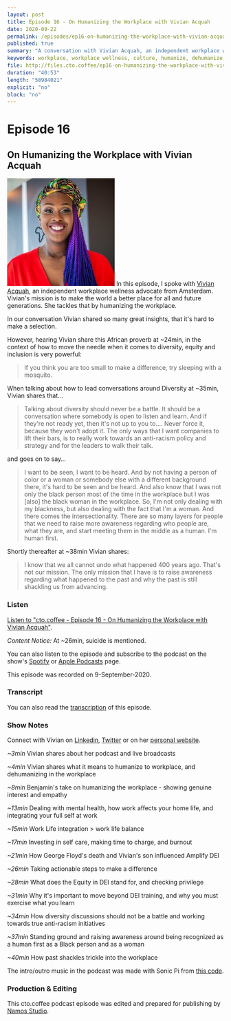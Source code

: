```yaml
---
layout: post
title: Episode 16 - On Humanizing the Workplace with Vivian Acquah
date: 2020-09-22
permalink: /episodes/ep16-on-humanizing-the-workplace-with-vivian-acquah
published: true
summary: "A conversation with Vivian Acquah, an independent workplace wellness advocate from Amsterdam. Vivian's mission is to make the world a better place for all and future generations. She tackles that by humanizing the workplace."
keywords: workplace, workplace wellness, culture, humanize, dehumanize, leadership
file: http://files.cto.coffee/ep16-on-humanizing-the-workplace-with-vivian-acquah/cto.coffee-ep16-on-humanizing-the-workplace-with-vivian-acquah.mp3
duration: "40:53"
length: "58984021"
explicit: "no"
block: "no"
---
```


# Episode 16

## On Humanizing the Workplace with Vivian Acquah 

<p>
  <img class="aboutimg" src="/static/img/ep16-vivian.jpg" />
  In this episode, I spoke with <a href="https://vivalavive.com/">Vivian Acquah</a>, an independent workplace wellness
  advocate from Amsterdam. Vivian's mission is to make the world a better place for all and future generations. She
  tackles that by humanizing the workplace.
</p>
<div style='clear: both;'></div>

In our conversation Vivian shared so many great insights, that it's hard to make a selection.

However, hearing Vivian share this African proverb at ~24min, in the context of how to move the needle when it comes to diversity, equity and inclusion is very powerful:

> If you think you are too small to make a difference, try sleeping with a mosquito.

When talking about how to lead conversations around Diversity at ~35min, Vivian shares that…

> Talking about diversity should never be a battle. It should be a conversation where somebody is open to listen and learn. And if they're not ready yet, then it's not up to you to…. Never force it, because they won't adopt it. The only ways that I want companies to lift their bars, is to really work towards an anti-racism policy and strategy and for the leaders to walk their talk.

and goes on to say…

> I want to be seen, I want to be heard. And by not having a person of color or a woman or somebody else with a different background there, it's hard to be seen and be heard. And also know that I was not only the black person most of the time in the workplace but I was [also] the black woman in the workplace. So, I'm not only dealing with my blackness, but also dealing with the fact that I'm a woman. And there comes the intersectionality. There are so many layers for people that we need to raise more awareness regarding who people are, what they are, and start meeting them in the middle as a human. I'm human first.

Shortly thereafter at ~38min Vivian shares:
> I know that we all cannot undo what happened 400 years ago. That's not our mission. The only mission that I have is to raise  awareness regarding what happened to the past and why the past is still shackling us from advancing.


### Listen

[Listen to "cto.coffee - Episode 16 - On Humanizing the Workplace with Vivian Acquah"]({{page.file}}).

_Content Notice:_ At ~26min, suicide is mentioned.

You can also listen to the episode and subscribe to the podcast on the show's [Spotify][spotify-show] or [Apple Podcasts][apple-podcasts-show] page.

This episode was recorded on 9-September-2020.


### Transcript

You can also read the [transcription](transcript) of this episode.

### Show Notes

Connect with Vivian on [Linkedin][vivian-linkedin], [Twitter][vivian-twitter] or on her [personal website][vivian-website].

_~3min_ Vivian shares about her podcast and live broadcasts

_~4min_ Vivian shares what it means to humanize to workplace, and dehumanizing in the workplace

_~8min_ Benjamin's take on humanizing the workplace - showing genuine interest and empathy

_~13min_ Dealing with mental health, how work affects your home life, and integrating your full self at work

_~15min_ Work Life integration > work life balance

_~17min_ Investing in self care, making time to charge, and burnout

_~21min_ How George Floyd's death and Vivian's son influenced Amplify DEI

_~26min_ Taking actionable steps to make a difference

_~28min_ What does the Equity in DEI stand for, and checking privilege

_~31min_ Why it's important to move beyond DEI training, and why you must exercise what you learn

_~34min_ How diversity discussions should not be a battle and working towards true anti-racism initiatives

_~37min_ Standing ground and raising awareness around being recognized as a human first as a Black person and as a woman

_~40min_ How past shackles trickle into the workplace

The intro/outro music in the podcast was made with Sonic Pi from [this code][intro-music].

### Production & Editing

This cto.coffee podcast episode was edited and prepared for publishing by [Namos Studio][namos].

[vivian-linkedin]: https://www.linkedin.com/in/vivianacquah/
[vivian-twitter]: https://twitter.com/VivalaViveNL
[vivian-website]: https://vivalavive.com/
[amplify-dei]: https://go.amplifydei.com/
[benjamin-twitter]: https://twitter.com/benjamin
[benjamin-linkedin]: https://www.linkedin.com/in/benjamin-reitzammer/
[spotify-show]: https://open.spotify.com/show/1tTIPMUw3jT882J0dprLYq
[apple-podcasts-show]: https://podcasts.apple.com/de/podcast/cto-coffee-lets-talk-people-tech/id1327337875?l=en
[intro-music]: https://github.com/benjmin-r/music/blob/master/2017-12-04_cto.coffee-intro.rb
[namos]: https://namosstudio.com/
